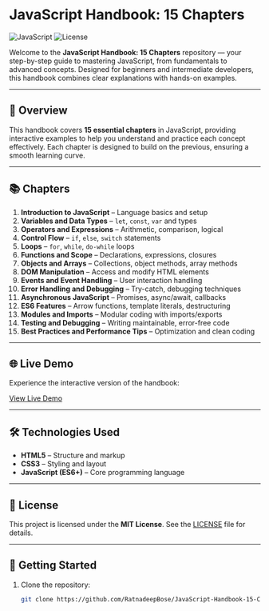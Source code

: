 # JavaScript Handbook: 15 Chapters

![JavaScript](https://img.shields.io/badge/JavaScript-ES6-yellow)
![License](https://img.shields.io/badge/License-MIT-green)

Welcome to the **JavaScript Handbook: 15 Chapters** repository — your step-by-step guide to mastering JavaScript, from fundamentals to advanced concepts. Designed for beginners and intermediate developers, this handbook combines clear explanations with hands-on examples.

---

## 📘 Overview

This handbook covers **15 essential chapters** in JavaScript, providing interactive examples to help you understand and practice each concept effectively. Each chapter is designed to build on the previous, ensuring a smooth learning curve.

---

## 📚 Chapters

1. **Introduction to JavaScript** – Language basics and setup  
2. **Variables and Data Types** – `let`, `const`, `var` and types  
3. **Operators and Expressions** – Arithmetic, comparison, logical  
4. **Control Flow** – `if`, `else`, `switch` statements  
5. **Loops** – `for`, `while`, `do-while` loops  
6. **Functions and Scope** – Declarations, expressions, closures  
7. **Objects and Arrays** – Collections, object methods, array methods  
8. **DOM Manipulation** – Access and modify HTML elements  
9. **Events and Event Handling** – User interaction handling  
10. **Error Handling and Debugging** – Try-catch, debugging techniques  
11. **Asynchronous JavaScript** – Promises, async/await, callbacks  
12. **ES6 Features** – Arrow functions, template literals, destructuring  
13. **Modules and Imports** – Modular coding with imports/exports  
14. **Testing and Debugging** – Writing maintainable, error-free code  
15. **Best Practices and Performance Tips** – Optimization and clean coding  

---

## 🌐 Live Demo

Experience the interactive version of the handbook:  

[View Live Demo](https://ratnadeepbose.github.io/JavaScript-Handbook-15-Chapters/)

---

## 🛠️ Technologies Used

- **HTML5** – Structure and markup  
- **CSS3** – Styling and layout  
- **JavaScript (ES6+)** – Core programming language  

---

## 📄 License

This project is licensed under the **MIT License**. See the [LICENSE](LICENSE) file for details.

---

## 🚀 Getting Started

1. Clone the repository:
   ```bash
   git clone https://github.com/RatnadeepBose/JavaScript-Handbook-15-Chapters.git
